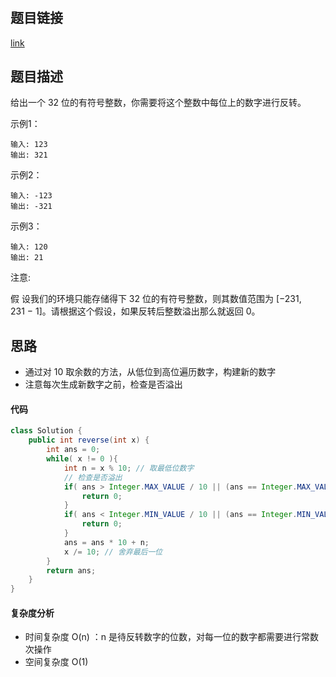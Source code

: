 # 
## 题目链接
[link](link)

## 题目描述
给出一个 32 位的有符号整数，你需要将这个整数中每位上的数字进行反转。

示例1：
```
输入: 123
输出: 321
```

示例2：
```
输入: -123
输出: -321
```

示例3：
```
输入: 120
输出: 21
```

注意:

假
设我们的环境只能存储得下 32 位的有符号整数，则其数值范围为 [−231,  231 − 1]。请根据这个假设，如果反转后整数溢出那么就返回 0。

## 思路
 - 通过对 10 取余数的方法，从低位到高位遍历数字，构建新的数字
 - 注意每次生成新数字之前，检查是否溢出

#### 代码
```java
class Solution {
    public int reverse(int x) {
        int ans = 0;
        while( x != 0 ){
            int n = x % 10; // 取最低位数字
            // 检查是否溢出
            if( ans > Integer.MAX_VALUE / 10 || (ans == Integer.MAX_VALUE / 10 && n > 7) ){
                return 0;
            }
            if( ans < Integer.MIN_VALUE / 10 || (ans == Integer.MIN_VALUE / 10 && n < -8) ){
                return 0;
            }
            ans = ans * 10 + n;
            x /= 10; // 舍弃最后一位
        }
        return ans;
    }
}
```

#### 复杂度分析
 - 时间复杂度 O(n) ：n 是待反转数字的位数，对每一位的数字都需要进行常数次操作
 - 空间复杂度 O(1)
